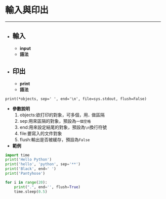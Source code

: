 # 輸入與印出
---

+ ## 輸入
  + **input**
  + **語法**
   

+ ## 印出
  + **print**
  + **語法**
```
print(*objects, sep=' ', end='\n', file=sys.stdout, flush=False)
```
  + **參數說明**
    1. objects:欲打印的對象，可多個，用`，`做區隔
    2. sep:用來區隔的對象，預設為`一個空格`
    3. end:用來設定結尾的對象，預設為`\n`換行符號
    4. file:要寫入的文件對象
    5. flush:輸出是否被緩存，預設為`False`
  + **範例**
```python
import time
print('Hello Python')
print('hello', 'python', sep='**')
print('Black', end=' ')
print('Pantyhose')

for i in range(20):
    print(".", end='', flush=True)
    time.sleep(0.5)
```